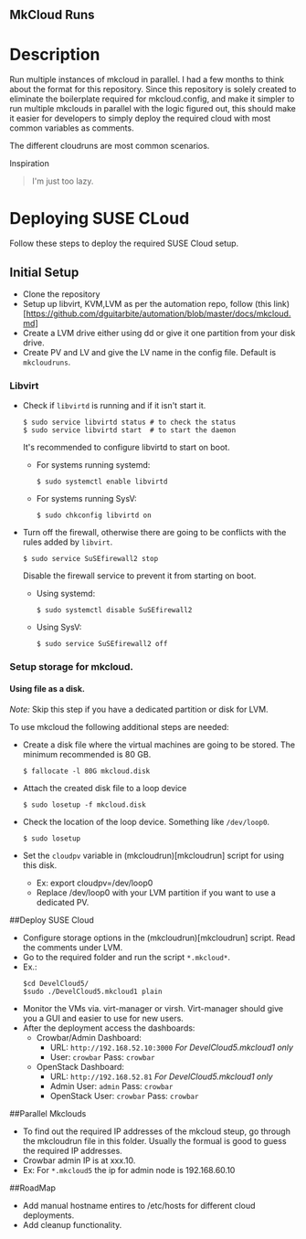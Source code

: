 MkCloud Runs
------

# Description

Run multiple instances of mkcloud in parallel. I had a few months to
think about the format for this repository. Since this repository is
solely created to eliminate the boilerplate required for mkcloud.config,
and make it simpler to run multiple mkclouds in parallel with the logic
figured out, this should make it easier for developers to simply deploy
the required cloud with most common variables as comments.

The different cloudruns are most common scenarios.

Inspiration
> I'm just too lazy.


# Deploying SUSE CLoud

Follow these steps to deploy the required SUSE Cloud setup.

## Initial Setup

* Clone the repository
* Setup up libvirt, KVM,LVM as per the automation repo, follow (this link)[https://github.com/dguitarbite/automation/blob/master/docs/mkcloud.md]
* Create a LVM drive either using dd or give it one partition from your disk
drive.
* Create PV and LV and give the LV name in the config file. Default is `mkcloudruns`.

### Libvirt

* Check if `libvirtd` is running and if it isn't start it.

  ```
  $ sudo service libvirtd status # to check the status
  $ sudo service libvirtd start  # to start the daemon
  ```

  It's recommended to configure libvirtd to start on boot.

  * For systems running systemd:
    ```
    $ sudo systemctl enable libvirtd
    ```

  * For systems running SysV:
    ```
    $ sudo chkconfig libvirtd on
    ```

* Turn off the firewall, otherwise there are going to be conflicts with the
  rules added by `libvirt`.

  ```
  $ sudo service SuSEfirewall2 stop
  ```

  Disable the firewall service to prevent it from starting on boot.

  * Using systemd:
    ```
    $ sudo systemctl disable SuSEfirewall2
    ```
  * Using SysV:
    ```
    $ sudo service SuSEfirewall2 off
    ```

### Setup storage for mkcloud.

#### Using file as a disk.

*Note:* Skip this step if you have a dedicated partition or disk for LVM.

To use mkcloud the following additional steps are needed:

* Create a disk file where the virtual machines are going to be stored. The
  minimum recommended is 80 GB.

  ```
  $ fallocate -l 80G mkcloud.disk
  ```

* Attach the created disk file to a loop device

  ```
  $ sudo losetup -f mkcloud.disk
  ```

* Check the location of the loop device. Something like `/dev/loop0`.
  ```
  $ sudo losetup
  ```

* Set the `cloudpv` variable in (mkcloudrun)[mkcloudrun] script for using this disk.
  - Ex: export cloudpv=/dev/loop0
  - Replace /dev/loop0 with your LVM partition if you want to use a dedicated PV.


##Deploy SUSE Cloud

* Configure storage options in the (mkcloudrun)[mkcloudrun] script. Read the comments under LVM.
* Go to the required folder and run the script `*.mkcloud*`.
* Ex.:
    ```
    $cd DevelCloud5/
    $sudo ./DevelCloud5.mkcloud1 plain
    ```
* Monitor the VMs via. virt-manager or virsh. Virt-manager should give you a GUI and easier to use for new users.
* After the deployment access the dashboards:
  - Crowbar/Admin Dashboard:
    + URL: `http://192.168.52.10:3000` *For DevelCloud5.mkcloud1 only*
    + User: `crowbar` Pass: `crowbar`
  - OpenStack Dashboard:
    + URL: `http://192.168.52.81` *For DevelCloud5.mkcloud1 only*
    + Admin User: `admin` Pass: `crowbar`
    + OpenStack User: `crowbar` Pass: `crowbar`

##Parallel Mkclouds

* To find out the required IP addresses of the mkcloud steup, go through the
  mkcloudrun file in this folder. Usually the formual is good to guess the
required IP addresses.
* Crowbar admin IP is at xxx.10.
* Ex: For `*.mkcloud5` the ip for admin node is 192.168.60.10

##RoadMap

* Add manual hostname entires to /etc/hosts for different cloud deployments.
* Add cleanup functionality.
